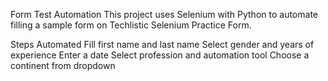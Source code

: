 Form Test Automation
This project uses Selenium with Python to automate filling a sample form on Techlistic Selenium Practice Form.

Steps Automated
Fill first name and last name
Select gender and years of experience
Enter a date
Select profession and automation tool
Choose a continent from dropdown
